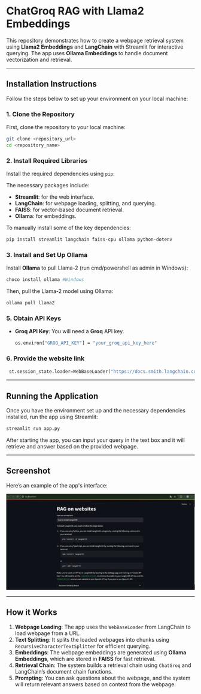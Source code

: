 # ChatGroq RAG with Llama2 Embeddings

This repository demonstrates how to create a webpage retrieval system using **Llama2 Embeddings** and **LangChain** with Streamlit for interactive querying. The app uses **Ollama Embeddings** to handle document vectorization and retrieval.

---

## Installation Instructions

Follow the steps below to set up your environment on your local machine:

### 1. **Clone the Repository**
   First, clone the repository to your local machine:
   ```bash
   git clone <repository_url>
   cd <repository_name>
   ```

### 2. **Install Required Libraries**
   Install the required dependencies using `pip`:

   The necessary packages include:
   - **Streamlit**: for the web interface.
   - **LangChain**: for webpage loading, splitting, and querying.
   - **FAISS**: for vector-based document retrieval.
   - **Ollama**: for embeddings.

   To manually install some of the key dependencies:
   ```bash
   pip install streamlit langchain faiss-cpu ollama python-dotenv
   ```

### 3. **Install and Set Up Ollama**
   Install **Ollama** to pull Llama-2 (run cmd/powershell as admin in Windows): 
   ```bash
   choco install ollama #Windows
   ```

   Then, pull the Llama-2 model using Ollama:
   ```bash
   ollama pull llama2
   ```

### 5. **Obtain API Keys**
   - **Groq API Key**: You will need a **Groq** API key.
     ```bash
     os.environ["GROQ_API_KEY"] = "your_groq_api_key_here"
     ```

### 6. **Provide the website link**
   ```python
    st.session_state.loader=WebBaseLoader("https://docs.smith.langchain.com/")
   ```
---

## Running the Application

Once you have the environment set up and the necessary dependencies installed, run the app using Streamlit:

```bash
streamlit run app.py
```

After starting the app, you can input your query in the text box and it will retrieve and answer based on the provided webpage.

---

## Screenshot

Here’s an example of the app's interface:

![Sample Screenshot](sample_screenshot.png)

---

## How it Works

1. **Webpage Loading**: The app uses the `WebBaseLoader` from LangChain to load webpage from a URL.
2. **Text Splitting**: It splits the loaded webpages into chunks using `RecursiveCharacterTextSplitter` for efficient querying.
3. **Embeddings**: The webpage embeddings are generated using **Ollama Embeddings**, which are stored in **FAISS** for fast retrieval.
4. **Retrieval Chain**: The system builds a retrieval chain using `ChatGroq` and LangChain’s document chain functions.
5. **Prompting**: You can ask questions about the webpage, and the system will return relevant answers based on context from the webpage.
